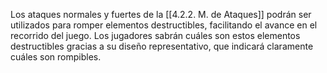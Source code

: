 
Los ataques normales y fuertes de la [[4.2.2. M. de Ataques]] podrán ser utilizados para romper elementos destructibles, facilitando el avance en el recorrido del juego. Los jugadores sabrán cuáles son estos elementos destructibles gracias a su diseño representativo, que indicará claramente cuáles son rompibles.
